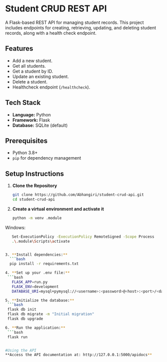 # Student CRUD REST API

A Flask-based REST API for managing student records. This project includes endpoints for creating, retrieving, updating, and deleting student records, along with a health check endpoint.

## Features
- Add a new student.
- Get all students.
- Get a student by ID.
- Update an existing student.
- Delete a student.
- Healthcheck endpoint (`/healthcheck`).

## Tech Stack
- **Language:** Python
- **Framework:** Flask
- **Database:** SQLite (default)

## Prerequisites
- Python 3.8+
- `pip` for dependency management

## Setup Instructions

1. **Clone the Repository**
   ```bash
   git clone https://github.com/Abhangiri/student-crud-api.git
   cd student-crud-api

2. **Create a virtual environment and activate it**
   ```bash
   python -m venv .module

 Windows:
  ```bash
     Set-ExecutionPolicy -ExecutionPolicy RemoteSigned -Scope Process
     .\.module\Scripts\activate


3. **Install dependencies:**
    ```bash
    pip install -r requirements.txt

4. **Set up your .env file:**
   ```bash
     FLASK_APP=run.py
     FLASK_ENV=development
     DATABASE_URI=mysql+pymysql://<username>:<password>@<host>:<port>/<database_name>

5. **Initialize the database:**
   ```bash
   flask db init
   flask db migrate -m "Initial migration"
   flask db upgrade

6. **Run the application:**
   ```bash
   flask run


#Using the API
 **Access the API documentation at: http://127.0.0.1:5000/apidocs**





